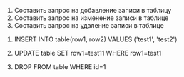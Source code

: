 1. Составить запрос на добавление записи в таблицу
2. Составить запрос на изменение записи в таблице
3. Составить запрос на удаление записи в таблице

1) INSERT INTO table(row1, row2)
   VALUES ('test1', 'test2')

2) UPDATE table SET row1=test11
   WHERE row1=test1

3) DROP FROM table WHERE id=1
